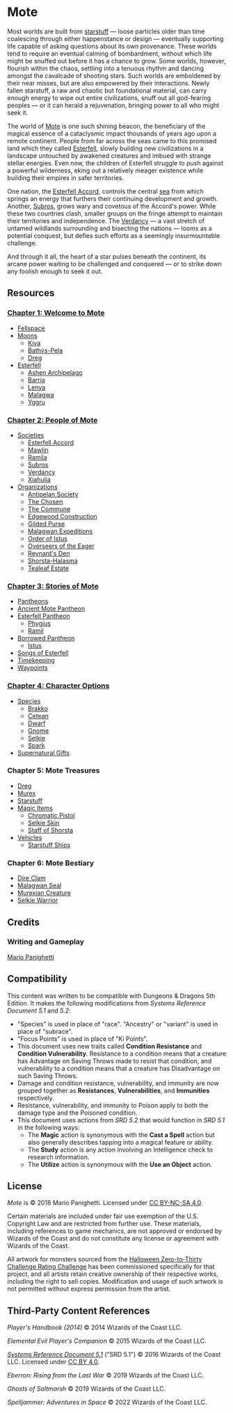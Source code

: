# Mote

Most worlds are built from [starstuff](ch-5-mote-treasures/starstuff.md) — loose particles older than time coalescing through either happenstance or design — eventually supporting life capable of asking questions about its own provenance. These worlds tend to require an eventual calming of bombardment, without which life might be snuffed out before it has a chance to grow. Some worlds, however, flourish within the chaos, settling into a tenuous rhythm and dancing amongst the cavalcade of shooting stars. Such worlds are emboldened by their near misses, but are also empowered by their interactions. Newly fallen starstuff, a raw and chaotic but foundational material, can carry enough energy to wipe out entire civilizations, snuff out all god-fearing peoples — or it can herald a rejuvenation, bringing power to all who might seek it.

The world of [Mote](ch-1-welcome-to-mote/mote.md) is one such shining beacon, the beneficiary of the magical essence of a cataclysmic impact thousands of years ago upon a remote continent. People from far across the seas came to this promised land which they called [Esterfell](ch-1-welcome-to-mote/esterfell/esterfell.md), slowly building new civilizations in a landscape untouched by awakened creatures and imbued with strange stellar energies. Even now, the children of Esterfell struggle to push against a powerful wilderness, eking out a relatively meager existence while building their empires in safer territories.

One nation, the [Esterfell Accord](ch-2-people-of-mote/societies/esterfell-accord/esterfell-accord.md), controls the central [sea](ch-1-welcome-to-mote/esterfell/lenya/esterfell-sea/esterfell-sea.md) from which springs an energy that furthers their continuing development and growth. Another, [Subros](ch-2-people-of-mote/societies/subros.md), grows wary and covetous of the Accord's power. While these two countries clash, smaller groups on the fringe attempt to maintain their territories and independence. The [Verdancy](ch-2-people-of-mote/societies/verdancy/verdancy.md) — a vast stretch of untamed wildlands surrounding and bisecting the nations — looms as a potential conquest, but defies such efforts as a seemingly insurmountable challenge.

And through it all, the heart of a star pulses beneath the continent, its arcane power waiting to be challenged and conquered — or to strike down any foolish enough to seek it out.

## Resources

### [Chapter 1: Welcome to Mote](ch-1-welcome-to-mote)

- [Fellspace](ch-1-welcome-to-mote/fellspace.md)
- [Moons](ch-1-welcome-to-mote/moons/moons-of-mote.md)
  - [Kiva](ch-1-welcome-to-mote/moons/kiva.md)
  - [Bathýs-Pela](ch-1-welcome-to-mote/moons/bathys-pela.md)
  - [Dreg](ch-1-welcome-to-mote/moons/dreg.md)
- [Esterfell](ch-1-welcome-to-mote/esterfell/esterfell.md)
  - [Ashen Archipelago](ch-1-welcome-to-mote/esterfell/ashen-archipelago.md)
  - [Barria](ch-1-welcome-to-mote/esterfell/barria.md)
  - [Lenya](ch-1-welcome-to-mote/esterfell/lenya/lenya.md)
  - [Malagwa](ch-1-welcome-to-mote/esterfell/malagwa.md)
  - [Yggru](ch-1-welcome-to-mote/esterfell/yggru/yggru.md)

### [Chapter 2: People of Mote](ch-2-people-of-mote)

- [Societies](ch-2-people-of-mote/societies)
  - [Esterfell Accord](ch-2-people-of-mote/societies/esterfell-accord/esterfell-accord.md)
  - [Mawlin](ch-2-people-of-mote/societies/mawlin.md)
  - [Ramila](ch-2-people-of-mote/societies/ramila.md)
  - [Subros](ch-2-people-of-mote/societies/subros.md)
  - [Verdancy](ch-2-people-of-mote/societies/verdancy/verdancy.md)
  - [Xiahulia](ch-2-people-of-mote/societies/xiahulia.md)
- [Organizations](ch-2-people-of-mote/organizations)
  - [Antipelan Society](ch-2-people-of-mote/organizations/antipelan-society/antipelan-society.md)
  - [The Chosen](ch-2-people-of-mote/organizations/the-chosen/the-chosen.md)
  - [The Commune](ch-2-people-of-mote/organizations/the-commune/the-commune.md)
  - [Edgewood Construction](ch-2-people-of-mote/organizations/edgewood-construction/edgewood-construction.md)
  - [Gilded Purse](ch-2-people-of-mote/organizations/gilded-purse/gilded-purse.md)
  - [Malagwan Expeditions](ch-2-people-of-mote/organizations/malagwan-expeditions/malagwan-expeditions.md)
  - [Order of Istus](ch-2-people-of-mote/organizations/order-of-istus/order-of-istus.md)
  - [Overseers of the Eager](ch-2-people-of-mote/organizations/overseers-of-the-eager/overseers-of-the-eager.md)
  - [Reynard's Den](ch-2-people-of-mote/organizations/reynards-den/reynards-den.md)
  - [Shorsta-Halasma](ch-2-people-of-mote/organizations/shorsta-halasma/shorsta-halasma.md)
  - [Tealeaf Estate](ch-2-people-of-mote/organizations/tealeaf-estate/tealeaf-estate.md)

### [Chapter 3: Stories of Mote](ch-3-stories-of-mote)

- [Pantheons](ch-3-stories-of-mote/pantheons/mote-pantheons.md)
- [Ancient Mote Pantheon](ch-3-stories-of-mote/pantheons/mote-pantheons.md#ancient-mote-pantheon)
- [Esterfell Pantheon](ch-3-stories-of-mote/pantheons/mote-pantheons.md#esterfell-pantheon)
  - [Phygius](ch-3-stories-of-mote/pantheons/esterfell-deities/phygius.md)
  - [Ramil](ch-3-stories-of-mote/pantheons/esterfell-deities/ramil.md)
- [Borrowed Pantheon](ch-3-stories-of-mote/pantheons/mote-pantheons.md#borrowed-pantheon)
  - [Istus](ch-3-stories-of-mote/pantheons/multiverse-deities/istus.md)
- [Songs of Esterfell](ch-3-stories-of-mote/pantheons/songs-of-esterfell)
- [Timekeeping](ch-3-stories-of-mote/pantheons/timekeeping.md)
- [Waypoints](ch-3-stories-of-mote/pantheons/waypoints.md)

### [Chapter 4: Character Options](ch-4-character-options)

- [Species](ch-4-character-options/species)
  - [Brakko](ch-4-character-options/species/brakko.md)
  - [Cetean](ch-4-character-options/species/cetean/cetean.md)
  - [Dwarf](ch-4-character-options/species/dwarf.md)
  - [Gnome](ch-4-character-options/species/gnome.md)
  - [Selkie](ch-4-character-options/species/selkie.md)
  - [Spark](ch-4-character-options/species/spark.md)
- [Supernatural Gifts](ch-4-character-options/supernatural-gifts)

### Chapter 5: Mote Treasures

- [Dreg](ch-5-mote-treasures/dreg-ore.md)
- [Murex](ch-5-mote-treasures/murex.md)
- [Starstuff](ch-5-mote-treasures/starstuff.md)
- [Magic Items](ch-5-mote-treasures/magic-items)
  - [Chromatic Pistol](ch-5-mote-treasures/magic-items/chromatic-pistol.md)
  - [Selkie Skin](ch-5-mote-treasures/magic-items/selkie-skin.md)
  - [Staff of Shorsta](ch-5-mote-treasures/magic-items/staff-of-shorsta.md)
- [Vehicles](ch-5-mote-treasures/vehicles)
  - [Starstuff Ships](ch-5-mote-treasures/vehicles/starstuff-ships/starstuff-ships.md)

### Chapter 6: Mote Bestiary

- [Dire Clam](ch-5-mote-bestiary/dire-clam.md)
- [Malagwan Seal](ch-5-mote-bestiary/malagwan-seal.md)
- [Murexian Creature](ch-5-mote-bestiary/murexian-creature.md)
- [Selkie Warrior](ch-5-mote-bestiary/selkie-warrior.md)

## Credits

### Writing and Gameplay

[Mario Panighetti](https://mario.panighetti.net)

## Compatibility

This content was written to be compatible with Dungeons & Dragons 5th Edition. It makes the following modifications from _Systems Reference Document 5.1_ and _5.2_:

- "Species" is used in place of "race". "Ancestry" or "variant" is used in place of "subrace".
- "Focus Points" is used in place of "Ki Points".
- This document uses new traits called **Condition Resistance** and **Condition Vulnerability**. Resistance to a condition means that a creature has Advantage on Saving Throws made to resist that condition, and vulnerability to a condition means that a creature has Disadvantage on such Saving Throws.
- Damage and condition resistance, vulnerability, and immunity are now grouped together as **Resistances**, **Vulnerabilities**, and **Immunities** respectively.
- Resistance, vulnerability, and immunity to Poison apply to both the damage type and the Poisoned condition.
- This document uses actions from _SRD 5.2_ that would function in _SRD 5.1_ in the following ways:
  - The **Magic** action is synonymous with the **Cast a Spell** action but also generally describes tapping into a magical feature or ability.
  - The **Study** action is any action involving an Intelligence check to research information.
  - The **Utilize** action is synonymous with the **Use an Object** action.

## License

_Mote_ is © 2018 Mario Panighetti. Licensed under [CC BY-NC-SA 4.0](https://creativecommons.org/licenses/by-nc-sa/4.0/legalcode).

Certain materials are included under fair use exemption of the U.S. Copyright Law and are restricted from further use. These materials, including references to game mechanics, are not approved or endorsed by Wizards of the Coast and do not constitute any license or agreement with Wizards of the Coast.

All artwork for monsters sourced from the [Halloween Zero-to-Thirty Challenge Rating Challenge](https://github.com/mpanighetti/dnd5e-030crc) has been commissioned specifically for that project, and all artists retain creative ownership of their respective works, including the right to sell copies. Modification and usage of such artwork is not permitted without express permission from the artist.

## Third-Party Content References

_Player's Handbook (2014)_ © 2014 Wizards of the Coast LLC.

_Elemental Evil Player's Companion_ © 2015 Wizards of the Coast LLC.

_[Systems Reference Document 5.1](https://dnd.wizards.com/resources/systems-reference-document)_ ("SRD 5.1") © 2016 Wizards of the Coast LLC. Licensed under [CC BY 4.0](https://creativecommons.org/licenses/by/4.0/legalcode).

_Eberron: Rising from the Last War_ © 2019 Wizards of the Coast LLC.

_Ghosts of Saltmarsh_ © 2019 Wizards of the Coast LLC.

_Spelljammer: Adventures in Space_ © 2022 Wizards of the Coast LLC.
